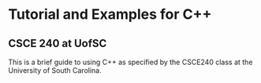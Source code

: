 # Tutorial and Examples for C++
## CSCE 240 at UofSC

This is a brief guide to using C++ as specified by the CSCE240 class at the University of South Carolina.
